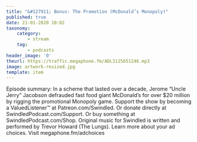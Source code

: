 ```yaml
---
title: "&#127911; Bonus: The Promotion (McDonald’s Monopoly)"
published: true
date: 21-01-2020 10:02
taxonomy:
    category:
        - stream
    tag:
        - podcasts
header_image: '0'
theurl: https://traffic.megaphone.fm/ADL3125651246.mp3
image: artwork-resized.jpg
template: item
--- 
```

Episode summary: In a scheme that lasted over a decade, Jerome “Uncle Jerry” Jacobson defrauded fast food giant McDonald’s for over $20 million by rigging the promotional Monopoly game. Support the show by becoming a ValuedListener™ at Patreon.com/Swindled. Or donate directly at SwindledPodcast.com/Support. Or buy something at SwindledPodcast.com/Shop. Original music for Swindled is written and performed by Trevor Howard (The Lungs). Learn more about your ad choices. Visit megaphone.fm/adchoices

